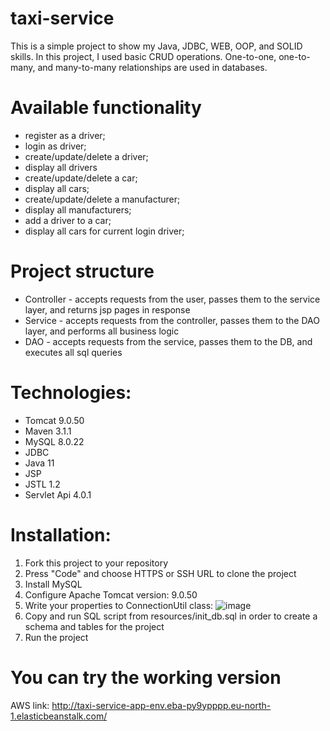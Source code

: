 ﻿# taxi-service
 This is a simple project to show my Java, JDBC, WEB, OOP, and SOLID skills. In this project, I used basic CRUD operations. One-to-one, one-to-many, and many-to-many relationships are used in databases.
# Available functionality
* register as a driver;
* login as driver;
* create/update/delete a driver;
* display all drivers
* create/update/delete a car;
* display all cars;
* create/update/delete a manufacturer;
* display all manufacturers;
* add a driver to a car;
* display all cars for current login driver;
# Project structure
* Controller - accepts requests from the user, passes them to the service layer, and returns jsp pages in response
* Service - accepts requests from the controller, passes them to the DAO layer, and performs all business logic
* DAO - accepts requests from the service, passes them to the DB, and executes all sql queries
# Technologies:
* Tomcat 9.0.50
* Maven 3.1.1
* MySQL 8.0.22
* JDBC
* Java 11
* JSP
* JSTL 1.2
* Servlet Api 4.0.1
# Installation:
1. Fork this project to your repository
2. Press "Code" and choose HTTPS or SSH URL to clone the project
3. Install MySQL
4. Configure Apache Tomcat version: 9.0.50
5. Write your properties to ConnectionUtil class:
   ![image](https://github.com/sZlishchev/taxi-service/assets/110261412/f084d0d9-30d6-479c-92d5-58062e750bb0)
6. Copy and run SQL script from resources/init_db.sql in order to create a schema and tables for the project
7. Run the project
# You can try the working version
AWS link: http://taxi-service-app-env.eba-py9ypppp.eu-north-1.elasticbeanstalk.com/
